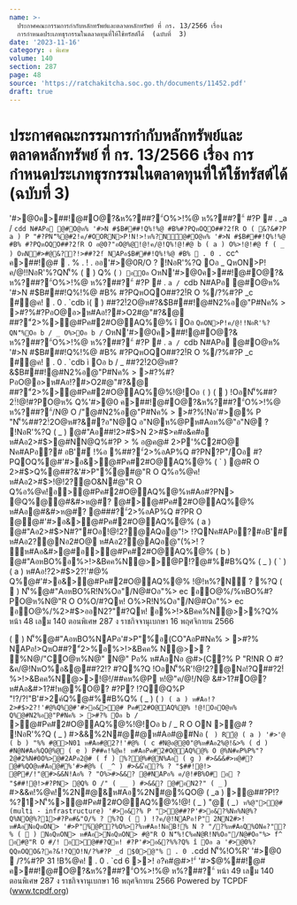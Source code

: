 ```yaml
---
name: >-
  ประกาศคณะกรรมการกำกับหลักทรัพย์และตลาดหลักทรัพย์ ที่ กร. 13/2566 เรื่อง
  การกำหนดประเภทธุรกรรมในตลาดทุนที่ให้ใช้ทรัสต์ได้  (ฉบับที่  3)
date: '2023-11-16'
category: ง พิเศษ
volume: 140
section: 287
page: 48
source: 'https://ratchakitcha.soc.go.th/documents/11452.pdf'
draft: true
---
```


# ประกาศคณะกรรมการกำกับหลักทรัพย์และตลาดหลักทรัพย์ ที่ กร. 13/2566 เรื่อง การกำหนดประเภทธุรกรรมในตลาดทุนที่ให้ใช้ทรัสต์ได้  (ฉบับที่  3)

'#>@0ค>##!@#O@?&ห%?##?"์O%>!%@ ห%?##?"์ #?P # . _a / `cdd N#APอ @#O@ห% '#>N #$B###!Q%!%@ #B%#?PQหOQO##?2!์R O ( &?&#?P a ) P "#?PN'็%@#2!ค/#OORN>P!N!>!ห%?N์@#O@ห% '#>N #$B###!Q%!%@ #B% #?PQหOQO##?2!์R O อ@0?"อO@%@!@!ค/@!Q%!@!#@ b ( a ) O%>!@!#@ f ( _ ) OหN#>#@&??!>##?2!์ NAPอ$B###!Q%!%@ #B%  . 0 . `cc^ ค>##!@#  . % . ! . ออ'#>@0R/O ? !NอR'%?Q Oอ _ QหON>P!ค/@!!NอR'%?QN'็% (  ) Q% ( ` ) อOอ ` OหN'#>@0ค>##!@#O@?& ห%?##?"์O%>!%@ ห%?##?"์ #?P # . `a / `cdb N#APอ @#O@ห% '#>N #$B###!Q%!%@ #B% #?PQหOQO##?2!์R O %/?%#?P _c #@ค!  . 0 . `cdb ì(  ) ##?2!์2O@ห#?&$B###!@#N2%อ@"P#Nค% > >#?%#?PอO@อ>ห#Aอ!?#>O2#@"#?&@ ##?"์2>%>@#Pค#2#O@AQ%@% î Oอ ` QหON>P!ค/@!!NอR'%?QN'็%Oอ b / _ O%>Oอ b / ` OหN'#>@0ค>##!@#O@?& ห%?##?"์O%>!%@ ห%?##?"์ #?P # . `a / `cdb N#APอ @#O@ห% '#>N #$B###!Q%!%@ #B% #?PQหOQO##?2!์R O %/?%#?P _c #@ค!  . 0 . `cdb ì Oอ b / _ ##?2!์2O@ห#?&$B###!@#N2%อ@"P#Nค% > >#?%#?PอO@อ>ห#Aอ!?#>O2#@"#?&@ ##?"์2>%>@#Pค#2#O@AQ%@%!@!Oอ ` ( ` ) (  ) !OอN'็%##?2!์!@!#?PO@ห% Q%'#>@0 ค>##!@#O@?&ห%?##?"์O%>!%@ ห%?##?"์/N@ O /"@#N2%อ@"P#Nค% > >#?%!Nอ'#>@% P "N'็%##?2!์2O@ห#?&#?อ"N@Q อ"N@ห%@Pห#Aอห%@"อ"N@ ? !NอR'%?Q ( _ ) @#"Aอ##!2>#$>N 2>#$>ค#อ&ค#อ ห#Aอ2>#$>@#NN@Q%#?P > % อ@ค@# 2>P'%C2#O@ Nค#APอ?# อB'#์ !%อ %##?"์2>%อAP%Q #?PN?P"/Oอ #?PQOQ%@#'#>อ&>@#Pค#2#O@AQ%@% ( ` ) @#R O 2>#$>Q%@##?&'#>P"%์@#@"R O Q%อ%@ค! ห#Aอ2>#$>!@!2?@O&N#@"R O Q%อ%@ค!อ>@#Pค#2#O@AQ%@%ห#Aอ#?PN> @Q%@@#&#>ห@#? @#>@#Pค#2#O@AQ%@% ห#Aอ@#&#>ห@#? @###?"์2>%อAP%Q #?PR O @@#'#>อ&>@#Pค#2#O@AQ%@% ( a ) @#"Aอ2>#$>N#?"#Oอ!@!2?@AQอ@"!> !?QNค#APอ?#อB'#์ ห#Aอ2?@Nอ2#O@ ห#Aอ2?@AQอ@"(%>! ? ์ห#Aอ&#>@#อ>@#Pค#2#O@AQ%@% ( b ) @#"AอหBO%อ%>!>&Bคค%N@>>@P!?@#%#B%Q% ( _ ) ( ` ) ( a ) ห#Aอ!?2>#$>2?!'#@% Q%@#'#>อ&>@#Pค#2#O@AQ%@% !@!ห%?N์ ? %?Q (  ) N'็%@#"AอหBO%R!N%Oอ"/N@#Oอ"%> ec อO@%/%หBO%#?PO@ห%N@"R O O%O/#?Qห! O%>R!N%Oอ"/N@#Oอ"%> ec อO@%/%2>#$>ออN2?"#?Qห! อ%>!>&Bคค%N@>>%?Q% หน้า 48 เลม 140 ตอนพิเศษ 287 ง ราชกิจจานุเบกษา 16 พฤศจิกายน 2566

(  ) N'็%@#"AอหBO%NAPอ'#>P"%์อ(CO"AอP#Nค% > >#?% NAPอ!>QหO##?"์2>%อ%>!>&Bคค% N@>> ? %N@/"CO@ห%N@" N@" Pอ% ห#AอNอ @#>(C?% P "R!NR O #?&ค/@!NหO%อ&@##?2!? #?Q%?Q !OอN'็%R'!@!2?@Nอ!?Q##?2!์ %>!>&Bคค%N@>>!@!/##คห%@P ห!@"ค/@!/N@ &#>1?#O@? ห#Aอ&#>1?#!ห@%O@? #?P? !?Q@Q%P "!?/?!"B'#>2ค์Q%@#%#B%Q% ( _ ) ( ` ) ( a ) ห#Aอ!?2>#$>2?!'#@%Q%@#'#>อ&>@# Pค#2#O@AQ%@% !@!OอO@ห% Q%@#N2%อ@"P#Nค% > >#?% Oอ b / ` >@#Pค#2#O@AQ%@%!@!Oอ b / _ R O ON >@# ? !NอR'%?Q ( _ ) #>&&%2N#@#@ห#Aอ#@#Nอ ( ` ) R้@ ( a ) '#>'@ ( b ) "%% #@>N01 ห#Aอ#@2?!'#@% ( c #N@อ@@0"@%ห#Aอ2%@!&>% ( d ) #N@N#Aอ%QO@%@ ( e ) P##ค!%@ค! ห#AอPค#2#O@AQ%@% O @%N#คP%P%"?2@#2%N#0O%>@#2APอ2@# ( f ) %?@%#@N%Aอ ( g ) #>&&&#>ห@#? @#%QO@ห#Aอ@#%'#>#@% ( _^ ) #>&&'้อ?% ? "$##!@!> @P#/!"@#>&&N!Aอ% ? "O%>#>&&? @#NAPอ% ค/@!#B%O# อ ? "$##!@!>#?PN> @Q% O /" ( __ ) #>&&? @#อN2?" ( _` ) #>&&ค!%@ค!%2N#@&ห#Aอ%2N#@%QO@ ( _a ) >@##?P!?%?1>N'็%>@#Pค#2#O@AQ%@%!@! ( _ ) "@ ( _` ) ห%@">@# (multi - infrastructure) '#>อ&?% P ">@##?P'#>อ&?%Nห%N@%?Q%NO@%?1>#?Pค#&"O/% ? %?Q (  ) !?ค/@!NAPอ!P" 2NN2#>! ห#AอNอQหON> '#>P"%์@P?%O%>?%ห#Aอ!NอB!% N ? "/?%ห#AอQ%ONค?"?% (  ) NอQหON> ห#Aอ>NอQหON> #@"R O N'็%!C%คN@R!N%Oอ"/N@#Oอ"%> f^ อ#@"R O #/! อ>@##?Qห! #?P'#>อ&?%%?Q% î Oอ a '#>@0%?QQหOQO&?ค?&!?QO!N/?%#?P _d $0>@"%  . 0 . `cdd N'็%!O%R' '#>@0  /?%#?P 31 !B%@ค!  . 0 . `cd 6 >>! อ?ค#@#>!"์ '#>$@%##!@# ค>##!@#O@?&ห%?##?"์O%>!%@ ห%?##?"์ หน้า 49 เลม 140 ตอนพิเศษ 287 ง ราชกิจจานุเบกษา 16 พฤศจิกายน 2566 Powered by TCPDF (www.tcpdf.org)
